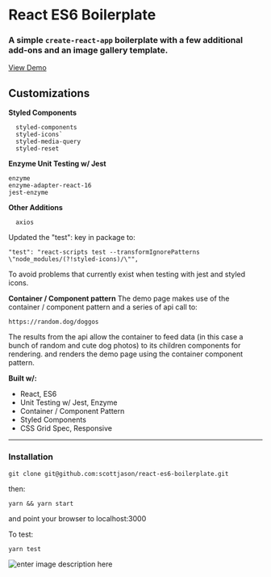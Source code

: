 




# React ES6 Boilerplate
### A simple `create-react-app` boilerplate with a few additional add-ons and an image gallery template.

[View Demo](https://react-es6-boilerplate.herokuapp.com/) 


## Customizations
**Styled Components**
```
  styled-components
  styled-icons`
  styled-media-query
  styled-reset
```
**Enzyme Unit Testing w/ Jest**
  ```
enzyme
enzyme-adapter-react-16
jest-enzyme
   ```

**Other Additions**
```
  axios
```
Updated the  "test":  key in package to:
```
"test": "react-scripts test --transformIgnorePatterns \"node_modules/(?!styled-icons)/\"",
```
To avoid problems that currently exist when testing with jest and styled icons.


**Container / Component pattern**
The demo page makes use of the container / component pattern and a series of api call to:

 `https://random.dog/doggos` 


 The results from the api allow the container to feed data (in this case a bunch of random and cute dog photos) to its children components for rendering. and renders the demo page using the container component pattern.


**Built w/:**

- React, ES6
- Unit Testing w/ Jest, Enzyme
- Container / Component Pattern
- Styled Components
- CSS Grid Spec, Responsive
---

### Installation

```
git clone git@github.com:scottjason/react-es6-boilerplate.git
```
then:

```
yarn && yarn start
```

and point your browser to localhost:3000

To test:
```
yarn test 
```

![enter image description here](https://s3-us-west-1.amazonaws.com/sj-portfolio/readme-img-boilerplate.jpg)